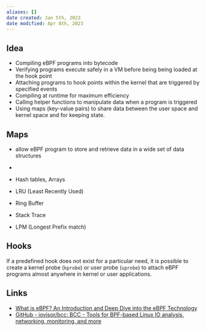 ```yaml
---
aliases: []
date created: Jan 5th, 2023
date modified: Apr 8th, 2023
---
```


## Idea
- Compiling eBPF programs into bytecode
- Verifying programs execute safely in a VM before being being loaded at the hook point
- Attaching programs to hook points within the kernel that are triggered by specified events
- Compiling at runtime for maximum efficiency
- Calling helper functions to manipulate data when a program is triggered
- Using maps (key-value pairs) to share data between the user space and kernel space and for keeping state.

## Maps
- allow eBPF program to store and retrieve data in a wide set of data structures
- 

- Hash tables, Arrays
- LRU (Least Recently Used)
- Ring Buffer
- Stack Trace
- LPM (Longest Prefix match)

## Hooks
If a predefined hook does not exist for a particular need, it is possible to create a kernel probe (`kprobe`) or user probe (`uprobe`) to attach eBPF programs almost anywhere in kernel or user applications.

## Links
- [What is eBPF? An Introduction and Deep Dive into the eBPF Technology](https://ebpf.io/what-is-ebpf/)
- [GitHub - iovisor/bcc: BCC - Tools for BPF-based Linux IO analysis, networking, monitoring, and more](https://github.com/iovisor/bcc)